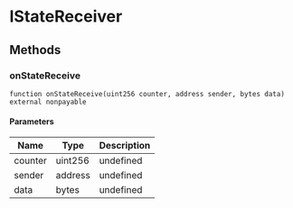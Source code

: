 # IStateReceiver









## Methods

### onStateReceive

```solidity
function onStateReceive(uint256 counter, address sender, bytes data) external nonpayable
```





#### Parameters

| Name | Type | Description |
|---|---|---|
| counter | uint256 | undefined |
| sender | address | undefined |
| data | bytes | undefined |





